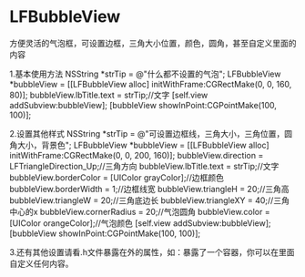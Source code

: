 # LFBubbleView
方便灵活的气泡框，可设置边框，三角大小位置，颜色，圆角，甚至自定义里面的内容

1.基本使用方法
  NSString *strTip = @"什么都不设置的气泡";
  LFBubbleView *bubbleView  = [[LFBubbleView alloc] initWithFrame:CGRectMake(0, 0, 160, 80)];
  bubbleView.lbTitle.text = strTip;//文字
  [self.view addSubview:bubbleView];
  [bubbleView showInPoint:CGPointMake(100, 100)];
  
2.设置其他样式
  NSString *strTip = @"可设置边框线，三角大小，三角位置，圆角大小，背景色";
  LFBubbleView *bubbleView  = [[LFBubbleView alloc] initWithFrame:CGRectMake(0, 0, 200, 160)];
  bubbleView.direction = LFTriangleDirection_Up;//三角方向
  bubbleView.lbTitle.text = strTip;//文字
  bubbleView.borderColor = [UIColor grayColor];//边框颜色
  bubbleView.borderWidth = 1;//边框线宽
  bubbleView.triangleH = 20;//三角高
  bubbleView.triangleW = 20;//三角底边长
  bubbleView.triangleXY = 40;//三角中心的x
  bubbleView.cornerRadius = 20;//气泡圆角
  bubbleView.color = [UIColor orangeColor];//气泡颜色
  [self.view addSubview:bubbleView];
  [bubbleView showInPoint:CGPointMake(100, 100)];
  
3.还有其他设置请看.h文件暴露在外的属性，如：暴露了一个容器，你可以在里面自定义任何内容。
